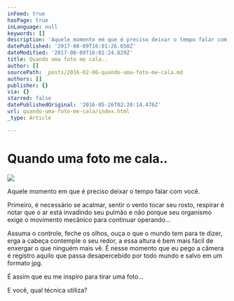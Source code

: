 ```yaml
---
inFeed: true
hasPage: true
inLanguage: null
keywords: []
description: 'Aquele momento em que é preciso deixar o tempo falar com você. '
datePublished: '2017-08-09T16:01:26.658Z'
dateModified: '2017-08-09T16:01:24.829Z'
title: Quando uma foto me cala..
author: []
sourcePath: _posts/2016-02-06-quando-uma-foto-me-cala.md
authors: []
publisher: {}
via: {}
starred: false
datePublishedOriginal: '2016-05-26T02:20:14.476Z'
url: quando-uma-foto-me-cala/index.html
_type: Article

---
```

# Quando uma foto me cala..
![](https://the-grid-user-content.s3-us-west-2.amazonaws.com/be4d99da-8140-440d-9f5d-22a992163b52.jpg)

Aquele momento em que é preciso deixar o tempo falar com você. 

Primeiro, é necessário se acalmar, sentir o vento tocar seu rosto, respirar é notar que o ar está invadindo seu pulmão e não porque seu organismo exige o movimento mecânico para continuar operando... 

Assuma o controle, feche os olhos, ouça o que o mundo tem para te dizer, erga a cabeça contemple o seu redor, a essa altura é bem mais fácil de enxergar o que ninguém mais vê. É nesse momento que eu pego a câmera é registro aquilo que passa desapercebido por todo mundo e salvo em um formato jpg. 

É assim que eu me inspiro para tirar uma foto... 

E você, qual técnica utiliza?